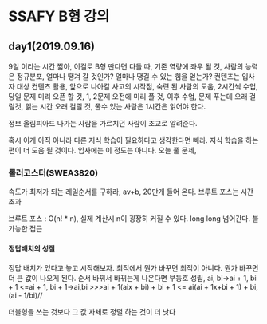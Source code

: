 # SSAFY B형 강의

## day1(2019.09.16)

9일 이라는 시간 짧아, 이걸로 B형 딴다면 다들 따, 기존 역량에 좌우 될 것, 사람의 능력은 정규분포, 얼마나 땡겨 갈 것인가? 얼마나 땡길 수 있는 힘을 얻는가? 컨텐츠는 입사자 대상 컨텐츠 활용, 앞으로 나아갈 사고의 시작점, 숙련 된 사람의 도움, 2시간씩 수업, 당일 문제 미리 오픈 할 것, 1, 2문제 오전에 미리 풀 것, 이후 수업, 문제 푸는데 오래 걸릴것, 읽는 시간 오래 걸릴 것, 풀수 있는 사람은 1시간은 읽어야 한다.

정보 올림피아드 나가는 사람을 가르치던 사람이 조교로 알려준다.

혹시 이게 아직 아니라 다른 지식 학습이 필요하다고 생각한다면 빼라. 지식 학습을 하는 편이 더 도움 될 것이다. 입사에는 이 정도는 아니다. 오늘 풀 문제, 

### 롤러코스터(SWEA3820)

속도가 최저가 되는 레일순서를 구하라, av+b, 20만개 들어 온다. 브루트 포스는 시간 초과

브루트 포스 : O(n! * n), 실제 계산시 n이 굉장히 커질 수 있다. long long 넘어간다. 불가능한 접근

#### 정답배치의 성질

정답 배치가 있다고 놓고 시작해보자. 최적에서 뭔가 바꾸면 최적이 아니다. 뭔가 바꾸면 더 큰 값이 나오게 된다. 순서 바꿔서 바뀌는게 나온다면 부등호 성립, ai, bi->ai + 1, bi + 1 <=ai + 1, bi + 1->ai,bi  >>>ai + 1(aix + bi) + bi + 1 <= ai(ai + 1x+bi + 1) + bi, (ai - 1/bi)//

더블형을 쓰는 것보다 그 값 자체로 정렬 하는 것이 더 낫다